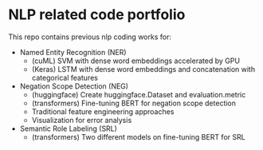 # NLP related code portfolio

This repo contains previous nlp coding works for:
* Named Entity Recognition (NER)
  - (cuML) SVM with dense word embeddings accelerated by GPU
  - (Keras) LSTM with dense word embeddings and concatenation with categorical features
* Negation Scope Detection (NEG)
  - (huggingface) Create huggingface.Dataset and evaluation.metric
  - (transformers) Fine-tuning BERT for negation scope detection
  - Traditional feature engineering approaches
  - Visualization for error analysis
* Semantic Role Labeling (SRL)
  - (transformers) Two different models on fine-tuning BERT for SRL